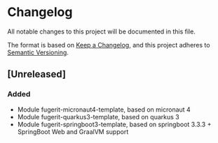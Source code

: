 # Changelog

All notable changes to this project will be documented in this file.

The format is based on [Keep a Changelog](https://keepachangelog.com/en/1.1.0/),
and this project adheres to [Semantic Versioning](https://semver.org/spec/v2.0.0.html).

## [Unreleased]

### Added

- Module fugerit-micronaut4-template, based on micronaut 4
- Module fugerit-quarkus3-template, based on quarkus 3
- Module fugerit-springboot3-template, based on springboot 3.3.3 + SpringBoot Web and GraalVM support
